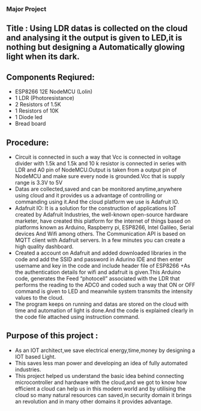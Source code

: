### Major Project 

## Title : Using LDR datas is collected on the cloud and analysing it the output is given to LED,it is nothing but designing a Automatically glowing light when its dark.

## Components Reqiured:
+ ESP8266 12E NodeMCU (Lolin)
+ 1 LDR (Photoresistance)
+ 2 Resistors of 1.5K
+ 1 Resistors of 10K
+ 1 Diode led
+ Bread board

## Procedure:
+ Circuit is connected in such a way that Vcc is connected in voltage divider with 1.5k and 1.5k and 10 k resistor is connected in series with LDR and A0 pin of NodeMCU.Output is taken from a output pin of NodeMCU and make sure every node is grounded.Vcc that is supply range is 3.3V to 5V
+ Datas are collected,saved and can be monitored anytime,anywhere using cloud and it provides us a advantage of controlling or commanding using it.And the cloud platform we use is Adafruit IO.
+ Adafruit IO:  It is a solution for the construction of applications IoT created by Adafruit Industries, the well-known open-source hardware marketer, have created this platform for the internet of things based on platforms known as Arduino, Raspberry pi, ESP8266, Intel Galileo, Serial devices And Wifi among others. The Communication API is based on MQTT client with Adafruit servers. In a few minutes you can create a high quality dashboard.
+ Created a account on Adafruit and added downloaded libraries in the code and add the SSID and password in Adurino IDE and then enter username and key in the code and include header file of ESP8266
+As the authentication details for wifi and adafruit is given.This Arduino code, generates the Feed “photocell” associated with the LDR that performs the reading to the ADC0 and coded such a way that ON or OFF command is given to LED and meanwhile system transmits the intensity values to the cloud.
+ The program keeps on running and datas are stored on the cloud with time and automation of light is done.And the code is explained clearly in the code file attached using instruction command.

## Purpose of this project :
+ As an IOT architect,we save electrical energy,time,money by designing a IOT based Light.
+ This saves less man power and developing an idea of fully automated industries.
+ This project helped us understand the basic idea behind connecting microcontroller and hardware with the cloud,and we got to know how efficient a cloud can help us in this modern world and by utilising the cloud so many natural resources can saved,in security domain it brings an revolution and in many other domains it provides advantage.
